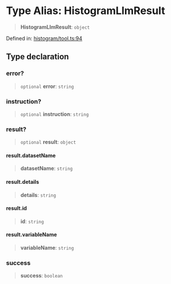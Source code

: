 # Type Alias: HistogramLlmResult

> **HistogramLlmResult**: `object`

Defined in: [histogram/tool.ts:94](https://github.com/GeoDaCenter/openassistant/blob/36f516b8229288259590b2d9dab3b10cbfc3cbfd/packages/echarts/src/histogram/tool.ts#L94)

## Type declaration

### error?

> `optional` **error**: `string`

### instruction?

> `optional` **instruction**: `string`

### result?

> `optional` **result**: `object`

#### result.datasetName

> **datasetName**: `string`

#### result.details

> **details**: `string`

#### result.id

> **id**: `string`

#### result.variableName

> **variableName**: `string`

### success

> **success**: `boolean`
